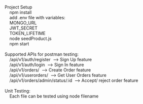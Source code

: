 Project Setup<br/>
&nbsp;&nbsp;&nbsp;&nbsp;npm install<br/>
&nbsp;&nbsp;&nbsp;&nbsp;add .env file with variables:<br/>
&nbsp;&nbsp;&nbsp;&nbsp;MONGO_URL<br/>
&nbsp;&nbsp;&nbsp;&nbsp;JWT_SECRET<br/>
&nbsp;&nbsp;&nbsp;&nbsp;TOKEN_LIFETIME<br/>
&nbsp;&nbsp;&nbsp;&nbsp;node seedProduct.js<br/>
&nbsp;&nbsp;&nbsp;&nbsp;npm start<br/>
<br/>
Supported APIs for postman testing:<br/>
&nbsp;&nbsp;&nbsp;&nbsp;/api/v1/auth/register&nbsp;&nbsp;--> Sign Up feature<br/>
&nbsp;&nbsp;&nbsp;&nbsp;/api/v1/auth/login&nbsp;&nbsp;--> Sign In feature<br/>
&nbsp;&nbsp;&nbsp;&nbsp;/api/v1/orders/&nbsp;&nbsp;--> Create Order feature<br/>
&nbsp;&nbsp;&nbsp;&nbsp;/api/v1/userorders/&nbsp;&nbsp;-->  Get User Orders feature<br/>
&nbsp;&nbsp;&nbsp;&nbsp;/api/v1/orders/admin/status/:id&nbsp;&nbsp;-->  Accept/ reject order feature<br/>
<br/>
Unit Testing:<br/>
&nbsp;&nbsp;&nbsp;&nbsp;Each file can be tested using node filename<br/>
